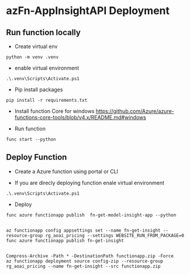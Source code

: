 # azFn-AppInsightAPI Deployment 

## Run function locally

- Create virtual env
 
 ```
 python -m venv .venv
```
- enable virtual environment 

```
.\.venv\Scripts\Activate.ps1

```

- Pip install packages

```
pip install -r requirements.txt

```
- Install function Core for windows
https://github.com/Azure/azure-functions-core-tools/blob/v4.x/README.md#windows

- Run function


```
func start --python
```


## Deploy Function

- Create a Azure function using portal or CLI

- If you are direcly deploying function enale virtual environment

```
.\.venv\Scripts\Activate.ps1

```
- Deploy

```
func azure functionapp publish  fn-get-model-insight-app --python

```

```

az functionapp config appsettings set --name fn-get-insight --resource-group rg_aoai_pricing --settings WEBSITE_RUN_FROM_PACKAGE=0
func azure functionapp publish fn-get-insight


Compress-Archive -Path * -DestinationPath functionapp.zip -Force
az functionapp deployment source config-zip --resource-group rg_aoai_pricing --name fn-get-insight --src functionapp.zip

```